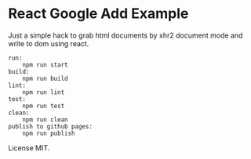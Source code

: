 # React Google Add Example

Just a simple hack to grab html documents by xhr2 document mode and write to dom using react.

    run:
        npm run start
    build:
        npm run build
    lint:
        npm run lint
    test:
        npm run test
    clean:
        npm run clean
    publish to github pages:
        npm run publish


License MIT.